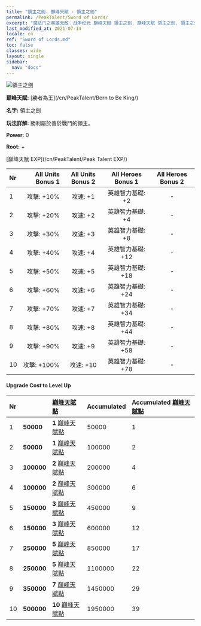 ```yaml
---
title: "領主之劍. 巔峰天賦 - 領主之劍"
permalink: /PeakTalent/Sword of Lords/
excerpt: "魔法门之英雄无敌：战争纪元 巔峰天賦 領主之劍. 巔峰天賦 領主之劍. 領主之劍"
last_modified_at: 2021-07-14
locale: cn
ref: "Sword of Lords.md"
toc: false
classes: wide
layout: single
sidebar:
  nav: "docs"
---
```


  ![領主之劍](/images/pt/talent_4301.png)

  **巔峰天賦:** [勝者為王](/cn/PeakTalent/Born to Be King/)

  **名字:** 領主之劍

  **玩法詳解:** 勝利屬於善於戰鬥的領主。

  **Power:** 0

  **Root:** +

  [巔峰天賦 EXP](/cn/PeakTalent/Peak Talent EXP/)

  | Nr | All Units Bonus 1 | All Units Bonus 2 | All Heroes Bonus 1 | All Heroes Bonus 2 |
  |:---|--------------:|:-------------:|:-------------:|:-------------:|
  | 1 | 攻擊: +10% | 攻速: +1 | 英雄智力基礎: +2 | - |
  | 2 | 攻擊: +20% | 攻速: +2 | 英雄智力基礎: +4 | - |
  | 3 | 攻擊: +30% | 攻速: +3 | 英雄智力基礎: +8 | - |
  | 4 | 攻擊: +40% | 攻速: +4 | 英雄智力基礎: +12 | - |
  | 5 | 攻擊: +50% | 攻速: +5 | 英雄智力基礎: +18 | - |
  | 6 | 攻擊: +60% | 攻速: +6 | 英雄智力基礎: +24 | - |
  | 7 | 攻擊: +70% | 攻速: +7 | 英雄智力基礎: +34 | - |
  | 8 | 攻擊: +80% | 攻速: +8 | 英雄智力基礎: +44 | - |
  | 9 | 攻擊: +90% | 攻速: +9 | 英雄智力基礎: +58 | - |
  | 10 | 攻擊: +100% | 攻速: +10 | 英雄智力基礎: +78 | - |


#### Upgrade Cost to Level Up

  | Nr | <i class="fas fa-coins"/> | [巔峰天賦點](/cn/Items/con_934/) | Accumulated <i class="fas fa-coins"/> | Accumulated [巔峰天賦點](/cn/Items/con_934/) |
  |:---|:--------------|:-------------|:-------------|:-------------|
  | 1 | **50000** | **1** [巔峰天賦點](/cn/Items/con_934/) | 50000 | 1 |
  | 2 | **50000** | **1** [巔峰天賦點](/cn/Items/con_934/) | 100000 | 2 |
  | 3 | **100000** | **2** [巔峰天賦點](/cn/Items/con_934/) | 200000 | 4 |
  | 4 | **100000** | **2** [巔峰天賦點](/cn/Items/con_934/) | 300000 | 6 |
  | 5 | **150000** | **3** [巔峰天賦點](/cn/Items/con_934/) | 450000 | 9 |
  | 6 | **150000** | **3** [巔峰天賦點](/cn/Items/con_934/) | 600000 | 12 |
  | 7 | **250000** | **5** [巔峰天賦點](/cn/Items/con_934/) | 850000 | 17 |
  | 8 | **250000** | **5** [巔峰天賦點](/cn/Items/con_934/) | 1100000 | 22 |
  | 9 | **350000** | **7** [巔峰天賦點](/cn/Items/con_934/) | 1450000 | 29 |
  | 10 | **500000** | **10** [巔峰天賦點](/cn/Items/con_934/) | 1950000 | 39 |
